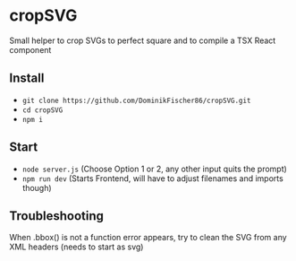 # cropSVG
Small helper to crop SVGs to perfect square and to compile a TSX React component

## Install
- `git clone https://github.com/DominikFischer86/cropSVG.git`
- `cd cropSVG`
- `npm i`

## Start
- `node server.js` (Choose Option 1 or 2, any other input quits the prompt)
- `npm run dev` (Starts Frontend, will have to adjust filenames and imports though)

## Troubleshooting
When .bbox() is not a function error appears, try to clean the SVG from any XML headers (needs to start as svg)